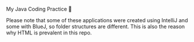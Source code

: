 My Java Coding Practice 🙌

Please note that some of these applications were created using IntelliJ and some with BlueJ, so folder structures are different. This is also the reason why HTML is prevalent in this repo.
